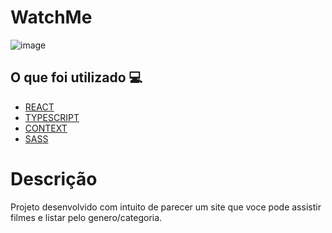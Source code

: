 <h1> WatchMe </h1>

![image](https://user-images.githubusercontent.com/96798145/219878129-fcde6e94-6dc2-453f-8fcf-71a5217521b4.png)

<h2> O que foi utilizado 💻 </h2>

- [REACT]()
- [TYPESCRIPT]()
- [CONTEXT]()
- [SASS]()


<!-- <h1> <a href="https://todo-list-challenger.netlify.app/"> Clique aqui para ver o site em ação </a></h1> -->

<h1> Descrição </h1>
<p> Projeto desenvolvido com intuito de parecer um site que voce pode assistir filmes e listar pelo genero/categoria.</p>


